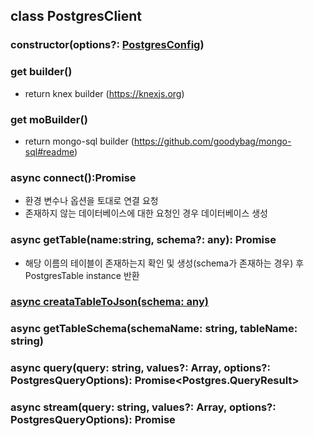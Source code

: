 ## class PostgresClient

### constructor(options?: [PostgresConfig](doc/client.md))

### get builder()

- return knex builder (https://knexjs.org)

### get moBuilder()

- return mongo-sql builder (https://github.com/goodybag/mongo-sql#readme)

### async connect():Promise<void>

- 환경 변수나 옵션을 토대로 연결 요청
- 존재하지 않는 데이터베이스에 대한 요청인 경우 데이터베이스 생성

### async getTable(name:string, schema?: any): Promise<PostgresTable>

- 해당 이름의 테이블이 존재하는지 확인 및 생성(schema가 존재하는 경우) 후 PostgresTable instance 반환

### [async creataTableToJson(schema: any)](static.md)

### async getTableSchema(schemaName: string, tableName: string)

### async query(query: string, values?: Array<any>, options?: PostgresQueryOptions): Promise<Postgres.QueryResult>

### async stream(query: string, values?: Array<any>, options?: PostgresQueryOptions): Promise<Stream>